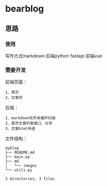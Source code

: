 # bearblog
## 思路
### 使用
写作方式markdown
后端python fastapi
前端vue
### 需要开发
前端页面：
```
1、首页
2、文章页
```
后端：
```
1、markdown文件夹循环扫描
2、首页文章列表接口、分页
3、文章html传递
```
文件结构：
```
myblog
├── README.md
├── main.py
├── md
│   └── images
└── utils.py

2 directories, 3 files
```